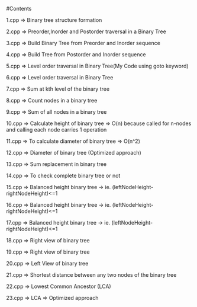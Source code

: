 #Contents

1.cpp => Binary tree structure formation

2.cpp => Preorder,Inorder and Postorder traversal in a Binary Tree

3.cpp => Build Binary Tree from Preorder and Inorder sequence

4.cpp => Build Tree from Postorder and Inorder sequence

5.cpp => Level order traversal in Binary Tree(My Code using goto keyword)

6.cpp => Level order traversal in Binary Tree

7.cpp => Sum at kth level of the binary tree

8.cpp => Count nodes in a binary tree

9.cpp => Sum of all nodes in a binary tree

10.cpp => Calculate height of binary tree => O(n) because called for n-nodes and calling each node carries 1 operation

11.cpp => To calculate diameter of binary tree => O(n^2)

12.cpp => Diameter of binary tree (Optimized approach) 

13.cpp => Sum replacement in binary tree

14.cpp => To check complete binary tree or not

15.cpp => Balanced height binary tree -> ie. (leftNodeHeight-rightNodeHeight)<=1

16.cpp => Balanced height binary tree -> ie. (leftNodeHeight-rightNodeHeight)<=1

17.cpp => Balanced height binary tree -> ie. (leftNodeHeight-rightNodeHeight)<=1

18.cpp => Right view of binary tree

19.cpp => Right view of binary tree

20.cpp => Left View of binary tree

21.cpp => Shortest distance between any two nodes of the binary tree

22.cpp => Lowest Common Ancestor (LCA)

23.cpp => LCA => Optimized approach
